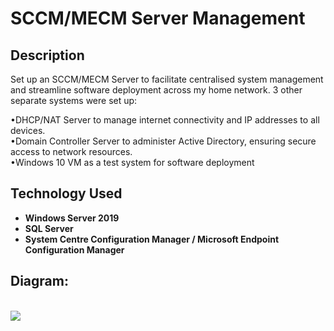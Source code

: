 <h1>SCCM/MECM Server Management</h1>

<h2>Description</h2>
Set up an SCCM/MECM Server to facilitate centralised system management and streamline software deployment across my home network. 3 other separate systems were set up:

•DHCP/NAT Server to manage internet connectivity and IP addresses to all devices.<br />
•Domain Controller Server to administer Active Directory, ensuring secure access to network resources.<br />
•Windows 10 VM as a test system for software deployment
<br />


<h2>Technology Used</h2>

- <b>Windows Server 2019</b> 
- <b>SQL Server</b>
- <b>System Centre Configuration Manager / Microsoft Endpoint Configuration Manager</b>


<h2>Diagram:</h2>
<br/>
<img src="xxxxxxxxxx"/>
<br />
<br />

<!--
 ```diff
- text in red
+ text in green
! text in orange
# text in gray
@@ text in purple (and bold)@@
```
--!>
